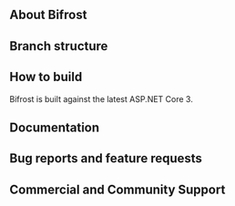 ## About Bifrost

## Branch structure

## How to build
Bifrost is built against the latest ASP.NET Core 3.

## Documentation

## Bug reports and feature requests

## Commercial and Community Support
